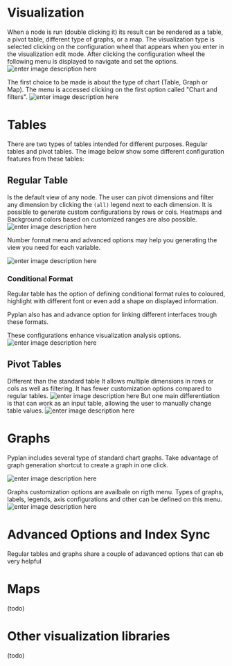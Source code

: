 # Visualization
When a node is run (double clicking it) its result can be rendered as a table, a pivot table, different type of graphs, or a map.
The visualization type is selected clicking on the configuration wheel that appears when you enter in the visualization edit mode. After clicking the configuration wheel the following menu is displayed to navigate and set the options.
![enter image description here](http://img.pyplan.org/viz-edit2.png)

The first choice to be made is about the type of chart (Table, Graph or Map). The menu is accessed clicking on the first option called "Chart and filters".
![enter image description here](http://img.pyplan.org/viz-viz-type1.png)


# Tables
There are two types of tables intended for different purposes. 
Regular tables and pivot tables.
The image below show some different configuration features from these tables:


## Regular Table
Is the default view of any node. The user can pivot dimensions and filter any dimension by clicking the `(all)` legend next to each dimension.
It is possible to generate custom configurations by rows or cols. Heatmaps and Background colors based on customized ranges are also possible.
 ![enter image description here](http://img.pyplan.org/viz-table-standard.png)
 
Number format menu and advanced options may help you generating the view you need for each variable.

![enter image description here](http://img.pyplan.org/Vizua_tables_format.png)

### Conditional Format
Regular table has the option of defining conditional format rules to coloured, highlight with different font or even add a shape on displayed information.

Pyplan also has and advance option for linking different interfaces trough these formats.

These configurations enhance visualization analysis options.
![enter image description here](http://img.pyplan.org/Vizua_cond_format.png)
## Pivot Tables
Different than the standard table It allows multiple dimensions in rows or cols as well as filtering.
It has fewer customization options compared to regular tables.
![enter image description here](http://img.pyplan.org/viz-tables-dif1.png)
But one main differentiation is that can work as an input table, allowing the user to manually change table values.
![enter image description here](http://img.pyplan.org/viz-edit-table.png)
# Graphs
Pyplan includes several type of standard chart graphs.
Take advantage of graph generation shortcut to create a graph in one click.

![enter image description here](http://img.pyplan.org/Visua_table_n_graph.png)

Graphs customization options are availbale on rigth menu. 
Types of graphs, labels, legends, axis configurations and other can be defined on this menu.
 ![enter image description here](http://img.pyplan.org/Visua_graph_cust.png)
# Advanced Options and Index Sync
Regular tables and graphs share a couple of adavanced options that can eb very helpful
# Maps
(todo)
# Other visualization libraries
(todo)




<!--stackedit_data:
eyJoaXN0b3J5IjpbLTc4OTc2OTI2OSwxMDUxMzIyODYzLC0xOD
g0MjMwODczLDgxMTUyNjY3NCwxMTU0MzIzOTg2LDMwNzcxMTky
NSw0NTM5MTkzMDYsMTM5MjM2ODUzOCwtNjQ1NzYxMTIzLDEwMT
E2OTYzNzIsLTcxNjExMDczOCwtMTEyMjg5MDY5NSwtNzQ0OTIw
ODIxLC0xMTIyODkwNjk1LC03NDQ5MjA4MjEsLTc3OTAxODYzOS
wtMjExODk3NjExMiwxOTQ4OTc1OTgxLDExNTUwOTEzNzEsLTEw
OTU1NzcxNTJdfQ==
-->